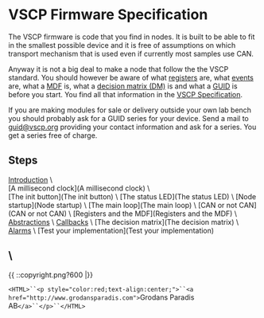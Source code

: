 # VSCP Firmware Specification

 

The VSCP firmware is code that you find in nodes. It is built to be able to fit in the smallest possible device and it is free of assumptions on which transport mechanism that is used even if currently most samples use CAN.

Anyway it is not a big deal to make a node that follow the the VSCP standard. You should however be aware of what [registers](http://www.vscp.org/docs/vscpspec/doku.php?id=register_abstraction_model) are, what [events](http://www.vscp.org/docs/vscpspec/doku.php?id=level_i_events) are, what a [MDF](http://www.vscp.org/docs/vscpspec/doku.php?id=module_description_file) is, what a [decision matrix (DM)](http://www.vscp.org/docs/vscpspec/doku.php?id=decision_matrix) is and what a [GUID](http://www.vscp.org/docs/vscpspec/doku.php?id=globally_unique_identifiers) is before you start. You find all that information in the [VSCP Specification](http://www.vscp.org/docs/vscpspec/doku.php).

If you are making modules for sale or delivery outside your own lab bench you should probably ask for a GUID series for your device. Send a mail to [guid@vscp.org](guid@vscp.org) providing your contact information and ask for a series. You get a series free of charge.

## Steps

[Introduction](Introduction) \\  
[A millisecond clock](A millisecond clock) \\  
[The init button](The init button) \\ 
[The status LED](The status LED) \\
[Node startup](Node startup) \\
[The main loop](The main loop) \\
[CAN or not CAN](CAN or not CAN) \\
[Registers and the MDF](Registers and the MDF) \\
[Abstractions](Abstractions) \\ 
[Callbacks](Callbacks) \\ 
[The decision matrix](The decision matrix) \\
[Alarms](Alarms) \\
[Test your implementation](Test your implementation)

\\ 
----
{{  ::copyright.png?600  |}}

`<HTML>``<p style="color:red;text-align:center;">``<a href="http://www.grodansparadis.com">`Grodans Paradis AB`</a>``</p>``</HTML>`

